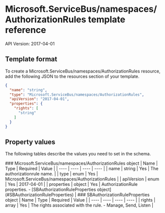 # Microsoft.ServiceBus/namespaces/AuthorizationRules template reference
API Version: 2017-04-01
## Template format

To create a Microsoft.ServiceBus/namespaces/AuthorizationRules resource, add the following JSON to the resources section of your template.

```json
{
  "name": "string",
  "type": "Microsoft.ServiceBus/namespaces/AuthorizationRules",
  "apiVersion": "2017-04-01",
  "properties": {
    "rights": [
      "string"
    ]
  }
}
```
## Property values

The following tables describe the values you need to set in the schema.

<a id="Microsoft.ServiceBus/namespaces/AuthorizationRules" />
### Microsoft.ServiceBus/namespaces/AuthorizationRules object
|  Name | Type | Required | Value |
|  ---- | ---- | ---- | ---- |
|  name | string | Yes | The authorizationrule name. |
|  type | enum | Yes | Microsoft.ServiceBus/namespaces/AuthorizationRules |
|  apiVersion | enum | Yes | 2017-04-01 |
|  properties | object | Yes | AuthorizationRule properties. - [SBAuthorizationRuleProperties object](#SBAuthorizationRuleProperties) |


<a id="SBAuthorizationRuleProperties" />
### SBAuthorizationRuleProperties object
|  Name | Type | Required | Value |
|  ---- | ---- | ---- | ---- |
|  rights | array | Yes | The rights associated with the rule. - Manage, Send, Listen |

